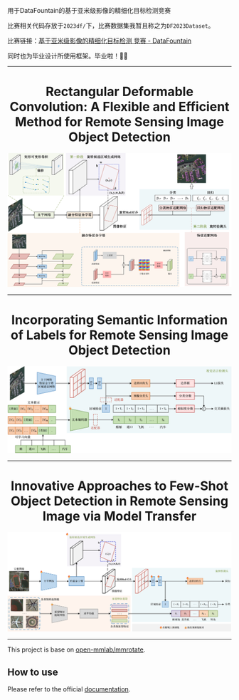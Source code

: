 用于DataFountain的基于亚米级影像的精细化目标检测竞赛

比赛相关代码存放于`2023df/`下，比赛数据集我暂且称之为`DF2023Dataset`。

比赛链接：[基于亚米级影像的精细化目标检测 竞赛 - DataFountain](https://www.datafountain.cn/competitions/637)

同时也为毕业设计所使用框架。毕业啦！🥳🥳

---

<h1 align = "center">Rectangular Deformable Convolution: A Flexible and Efficient Method for Remote Sensing Image Object Detection</h1>

[//]: # (<h1 align = "center">Remote Sensing Image Object Detection Based on Rectangular Deformable Convolution</h1>)

![resources/experiment1/Base.png](resources/experiment1/Base.png)

---

<h1 align = "center">Incorporating Semantic Information of Labels for Remote Sensing Image Object Detection</h1>

![resources/experiment2/VLOD.png](resources/experiment2/VLOD.png)

---

<h1 align = "center">Innovative Approaches to Few-Shot Object Detection in Remote Sensing Image via Model Transfer</h1>

![resources/experiment3/FOD.png](resources/experiment3/FOD.png)

---

This project is base on [open-mmlab/mmrotate](https://github.com/open-mmlab/mmrotate).

## How to use

Please refer to the official [documentation](https://mmrotate.readthedocs.io/en/latest/).